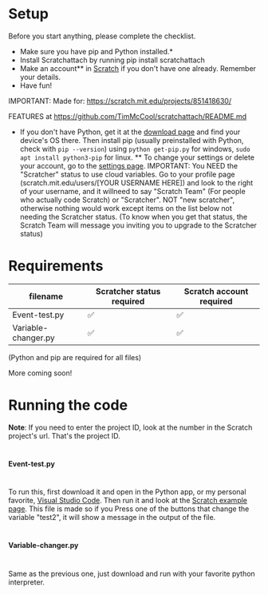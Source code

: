 # Setup
Before you start anything, please complete the checklist.

* Make sure you have pip and Python installed.*
* Install Scratchattach by running pip install scratchattach
* Make an account** in [Scratch](https://scratch.mit.edu) if you don't have one already. Remember your details.
* Have fun!

IMPORTANT: Made for: https://scratch.mit.edu/projects/851418630/

FEATURES at https://github.com/TimMcCool/scratchattach/README.md
* If you don't have Python, get it at the [download page](https://www.python.org/downloads) and find your device's OS there. Then install pip (usually preinstalled with Python, check with `pip --version`) using `python get-pip.py` for windows, `sudo apt install python3-pip`  for linux. ** To change your settings or delete your account, go to the [settings page](https://scratch.mit.edu/accounts/settings/). IMPORTANT: You NEED the "Scratcher" status to use cloud variables. Go to your profile page (scratch.mit.edu/users/[YOUR USERNAME HERE]) and look to the right of your username, and it willneed to say "Scratch Team" (For people who actually code Scratch) or "Scratcher". NOT "new scratcher", otherwise nothing would work except items on the list below not needing the Scratcher status. (To know when you get that status, the Scratch Team will message you inviting you to upgrade to the Scratcher status)

# Requirements
| filename | Scratcher status required | Scratch account required |
|------|------------------|-----------------|
Event-test.py|✅|✅|
Variable-changer.py|✅|✅|

(Python and pip are required for all files)

More coming soon!
#
# Running the code
**Note**: If you need to enter the project ID, look at the number in the Scratch project's url. That's the project ID.
#
#### Event-test.py
#
To run this, first download it and open in the Python app, or my personal favorite, [Visual Studio Code](https://code.visualstudio.com/download). Then run it and look at the [Scratch example page](https://scratch.mit.edu/projects/851418630/). This file is made so if you Press one of the buttons that change the variable "test2", it will show a message in the output of the file.
#
#### Variable-changer.py
#
Same as the previous one, just download and run with your favorite python interpreter.
